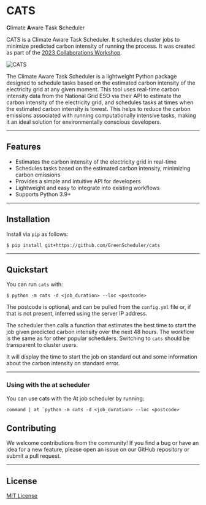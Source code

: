 # CATS

**C**limate **A**ware **T**ask **S**cheduler

CATS is a Climate Aware Task Scheduler. It schedules cluster jobs to minimize predicted carbon intensity of running the process. It was created as part of the [2023 Collaborations Workshop](https://software.ac.uk/cw23).

![CATS](https://i.imgur.com/QvbPDm7.png)


The Climate Aware Task Scheduler is a lightweight Python package designed to schedule tasks based on the estimated carbon intensity of the electricity grid at any given moment. This tool uses real-time carbon intensity data from the National Grid ESO via their API to estimate the carbon intensity of the electricity grid, and schedules tasks at times when the estimated carbon intensity is lowest. This helps to reduce the carbon emissions associated with running computationally intensive tasks, making it an ideal solution for environmentally conscious developers.
***
## Features
- Estimates the carbon intensity of the electricity grid in real-time
- Schedules tasks based on the estimated carbon intensity, minimizing carbon emissions
- Provides a simple and intuitive API for developers
- Lightweight and easy to integrate into existing workflows
- Supports Python 3.9+
***
## Installation
Install via `pip` as follows:

```console
$ pip install git+https://github.com/GreenScheduler/cats
```

***
## Quickstart

You can run `cats` with:

```console
$ python -m cats -d <job_duration> --loc <postcode>
```
The postcode is optional, and can be pulled from the `config.yml` file or, if that is not present, inferred using the server IP address.

The scheduler then calls a function that estimates the best time to start the job given predicted carbon intensity over the next 48 hours. The workflow is the same as for other popular schedulers. Switching to `cats` should be transparent to cluster users.

It will display the time to start the job on standard out and some information about the carbon intensity on standard error.
***
### Using with the at scheduler
You can use cats with the At job scheduler by running:
```
command | at `python -m cats -d <job_duration> --loc <postcode>
```
## Contributing
We welcome contributions from the community! If you find a bug or have an idea for a new feature, please open an issue on our GitHub repository or submit a pull request.
***
## License

[MIT License](https://github.com/GreenScheduler/cats/blob/main/LICENSE)
